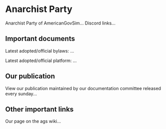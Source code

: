 # Anarchist Party

Anarchist Party of AmericanGovSim... Discord links...

## Important documents

Latest adopted/official bylaws: ...

Latest adopted/official platform: ...

## Our publication

View our publication maintained by our documentation committee released every sunday...

## Other important links

Our page on the ags wiki...
